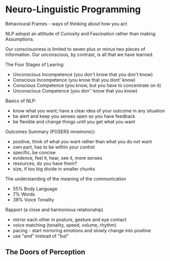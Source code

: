 # Neuro-Linguistic Programming

Behavioural Frames - ways of thinking about how you act

NLP adopst an attitude of Curiosity and Fascination rather than making Assumptions.

Our consciousness is limited to seven plus or minus two pieces of information.
Our unconscious, by contrast, is all that we have learned.

The Four Stages of Learing:
* Unconscious Incompetence (you don't know that you don't know)
* Conscious Incompetence (you know that you dont' know)
* Conscious Competence (you know, but you have to concentrate on it)
* Unconscious Competence (you don'' know that you know)

Basics of NLP:
* know what you want; have a clear idea of your outcome in any situation
* be alert and keep you senses open so you have feedback
* be flexible and change things until you get what you want

Outcomes Summary (POSERS mnemonic):
* positive, think of what you want rather than what you do not want
* own part, has to be within your control
* specific, be concise
* evidence, feel it, hear, see it, more senses
* resources, do you have them?
* size, if too big divide in smaller chunks

The understanding of the meaning of the communication
* 55% Body Language
* 7% Words
* 38% Voice Tonality

Rapport (a close and harmonious relationship)
* mirror each other in posture, gesture and eye contact
* voice matching (tonality, speed, volume, rhythm)
* pacing - start mirroring emotions and slowly change into positive
* use "and" instead of "but"

## The Doors of Perception

